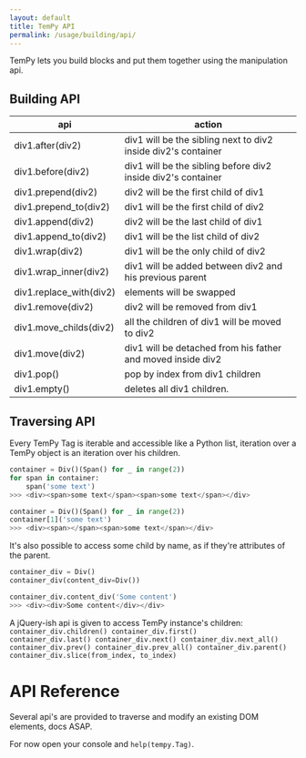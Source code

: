 ```yaml
---
layout: default
title: TemPy API
permalink: /usage/building/api/
---
```

TemPy lets you build blocks and put them together using the manipulation api.

## Building API

api | action
-------------- | --------------
div1.after(div2) | div1 will be the sibling next to div2 inside div2's container | div1
div1.before(div2) | div1 will be the sibling before div2 inside div2's container | div1
div1.prepend(div2) | div2 will be the first child of div1 | div1
div1.prepend_to(div2) | div1 will be the first child of div2 | div1
div1.append(div2) | div2 will be the last child of div1 | div1
div1.append_to(div2) | div1 will be the list child of div2 | div1
div1.wrap(div2) | div1 will be the only child of div2
div1.wrap_inner(div2) | div1 will be added between div2 and his previous parent
div1.replace_with(div2) | elements will be swapped
div1.remove(div2) | div2 will be removed from div1
div1.move_childs(div2) | all the children of div1 will be moved to div2
div1.move(div2) | div1 will be detached from his father and moved inside div2
div1.pop() | pop by index from div1 children
div1.empty() | deletes all div1 children.

## Traversing API

Every TemPy Tag is iterable and accessible like a Python list, iteration over a TemPy object is an iteration over his children.

```python
container = Div()(Span() for _ in range(2))
for span in container:
    span('some text')
>>> <div><span>some text</span><span>some text</span></div>
```
```python
container = Div()(Span() for _ in range(2))
container[1]('some text')
>>> <div><span></span><span>some text</span></div>
```

It's also possible to access some child by name, as if they're attributes of the parent.
```python
container_div = Div()
container_div(content_div=Div())

container_div.content_div('Some content')
>>> <div><div>Some content</div></div>
```

A jQuery-ish api is given to access TemPy instance's children:
<code id='lefty-code'>container_div.children()
container_div.first()
container_div.last()
container_div.next()
container_div.next_all()
container_div.prev()
container_div.prev_all()
container_div.parent()
container_div.slice(from_index, to_index)
</code>

# API Reference

Several api's are provided to traverse and modify an existing DOM elements, docs ASAP.

For now open your console and `help(tempy.Tag)`.
